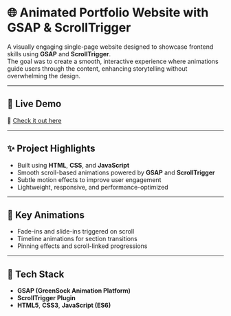 # 🌐 Animated Portfolio Website with GSAP & ScrollTrigger

A visually engaging single-page website designed to showcase frontend skills using **GSAP** and **ScrollTrigger**.  
The goal was to create a smooth, interactive experience where animations guide users through the content, enhancing storytelling without overwhelming the design.

---
## 🚀 Live Demo

🔗 [Check it out here](https://lnkd.in/geBp9bzP)

---

## ✨ Project Highlights

- Built using **HTML**, **CSS**, and **JavaScript**
- Smooth scroll-based animations powered by **GSAP** and **ScrollTrigger**
- Subtle motion effects to improve user engagement
- Lightweight, responsive, and performance-optimized

---

## 📌 Key Animations

- Fade-ins and slide-ins triggered on scroll
- Timeline animations for section transitions
- Pinning effects and scroll-linked progressions

---

## 📁 Tech Stack

- **GSAP (GreenSock Animation Platform)**
- **ScrollTrigger Plugin**
- **HTML5**, **CSS3**, **JavaScript (ES6)**
